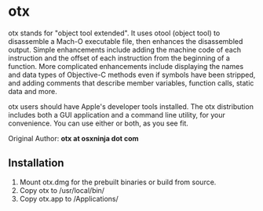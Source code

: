 otx
===

otx stands for "object tool extended". It uses otool (object tool) to disassemble a Mach-O executable file, then enhances the disassembled output. Simple enhancements include adding the machine code of each instruction and the offset of each instruction from the beginning of a function. More complicated enhancements include displaying the names and data types of Objective-C methods even if symbols have been stripped, and adding comments that describe member variables, function calls, static data and more.

otx users should have Apple's developer tools installed. The otx distribution includes both a GUI application and a command line utility, for your convenience. You can use either or both, as you see fit.

Original Author: **otx at osxninja dot com**

Installation
------------
1. Mount otx.dmg for the prebuilt binaries or build from source.
2. Copy otx to /usr/local/bin/
3. Copy otx.app to /Applications/